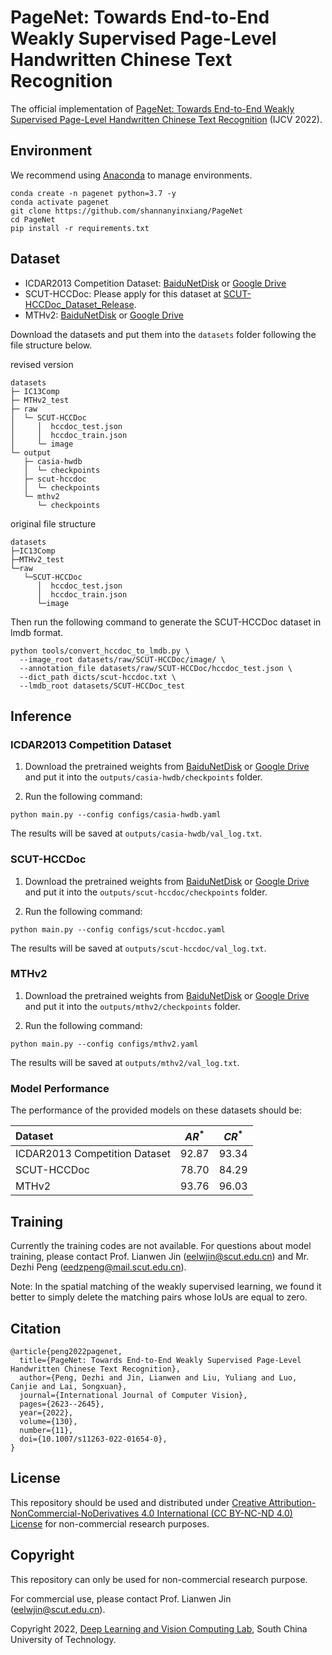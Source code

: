 # PageNet: Towards End-to-End Weakly Supervised Page-Level Handwritten Chinese Text Recognition

The official implementation of [PageNet: Towards End-to-End Weakly Supervised Page-Level Handwritten Chinese Text Recognition](https://arxiv.org/abs/2207.14807) (IJCV 2022). 

## Environment
We recommend using [Anaconda](https://www.anaconda.com/) to manage environments.
```
conda create -n pagenet python=3.7 -y 
conda activate pagenet
git clone https://github.com/shannanyinxiang/PageNet
cd PageNet
pip install -r requirements.txt
```

## Dataset
- ICDAR2013 Competition Dataset: [BaiduNetDisk](https://pan.baidu.com/s/1uM2u1O9cByZtOdXyBUs6lw?pwd=uqxp) or [Google Drive](https://drive.google.com/drive/folders/120phawO79BxCSgzwaBl1vO6iYXexzZeB?usp=share_link)
- SCUT-HCCDoc: Please apply for this dataset at [SCUT-HCCDoc_Dataset_Release](https://github.com/HCIILAB/SCUT-HCCDoc_Dataset_Release).
- MTHv2: [BaiduNetDisk](https://pan.baidu.com/s/1fDU1zlynG1UpQThf2-2LKA?pwd=9c53) or [Google Drive](https://drive.google.com/drive/folders/1UfU4CA3HE-zq2AjY26_QTfKaTtk2p1jw?usp=share_link)

Download the datasets and put them into the `datasets` folder following the file structure below.

revised version
```
datasets
├─ IC13Comp
├─ MTHv2_test
├─ raw
│  └─ SCUT-HCCDoc
│     │  hccdoc_test.json
│     │  hccdoc_train.json
│     └─ image
└─ output
   ├─ casia-hwdb
   │  └─ checkpoints
   ├─ scut-hccdoc
   │  └─ checkpoints
   └─ mthv2
      └─ checkpoints
```

original file structure
```
datasets
├─IC13Comp
├─MTHv2_test
└─raw
   └─SCUT-HCCDoc
      │  hccdoc_test.json
      │  hccdoc_train.json
      └─image
```

Then run the following command to generate the SCUT-HCCDoc dataset in lmdb format.
```
python tools/convert_hccdoc_to_lmdb.py \
  --image_root datasets/raw/SCUT-HCCDoc/image/ \
  --annotation_file datasets/raw/SCUT-HCCDoc/hccdoc_test.json \
  --dict_path dicts/scut-hccdoc.txt \
  --lmdb_root datasets/SCUT-HCCDoc_test
```

## Inference

### ICDAR2013 Competition Dataset 

1. Download the pretrained weights from [BaiduNetDisk](https://pan.baidu.com/s/1FjgZIn0FiK1FU5NxUxPeig?pwd=b3ym) or [Google Drive](https://drive.google.com/file/d/1YxDbrCm0WNjJ05LK4uN7W4VMEzxf7LNg/view?usp=share_link) and put it into the `outputs/casia-hwdb/checkpoints` folder.

2. Run the following command:
```
python main.py --config configs/casia-hwdb.yaml
```
The results will be saved at `outputs/casia-hwdb/val_log.txt`.

### SCUT-HCCDoc 

1. Download the pretrained weights from [BaiduNetDisk](https://pan.baidu.com/s/1nYcZk9ektLMVIynMORewOg?pwd=dgvh) or [Google Drive](https://drive.google.com/file/d/1ZVuR-qJ9Opj9HC1tuv_5zqvaGkpeic5f/view?usp=share_link) and put it into the `outputs/scut-hccdoc/checkpoints` folder.

2. Run the following command:
```
python main.py --config configs/scut-hccdoc.yaml
```
The results will be saved at `outputs/scut-hccdoc/val_log.txt`.

### MTHv2 

1. Download the pretrained weights from [BaiduNetDisk](https://pan.baidu.com/s/1zRNkUCJnltE0XExlWhbyLg?pwd=0gsw) or [Google Drive](https://drive.google.com/file/d/15NVsNq4gXaSEW2S2Am3tcd0dYti10at8/view?usp=share_link) and put it into the `outputs/mthv2/checkpoints` folder.

2. Run the following command:
```
python main.py --config configs/mthv2.yaml
```
The results will be saved at `outputs/mthv2/val_log.txt`.

### Model Performance

The performance of the provided models on these datasets should be:

| Dataset | $AR^*$ | $CR^*$ |
| :---    | :---:  | :---:  |
| ICDAR2013 Competition Dataset | 92.87 | 93.34 |
| SCUT-HCCDoc | 78.70 | 84.29 |
| MTHv2 | 93.76 | 96.03 | 

## Training
Currently the training codes are not available. For questions about model training, please contact Prof. Lianwen Jin (eelwjin@scut.edu.cn) and Mr. Dezhi Peng (eedzpeng@mail.scut.edu.cn).

Note: In the spatial matching of the weakly supervised learning, we found it better to simply delete the matching pairs whose IoUs are equal to zero.

## Citation
```
@article{peng2022pagenet,
  title={PageNet: Towards End-to-End Weakly Supervised Page-Level Handwritten Chinese Text Recognition},
  author={Peng, Dezhi and Jin, Lianwen and Liu, Yuliang and Luo, Canjie and Lai, Songxuan},
  journal={International Journal of Computer Vision},
  pages={2623--2645},
  year={2022},
  volume={130},
  number={11},
  doi={10.1007/s11263-022-01654-0},
}
```

## License

This repository should be used and distributed under [Creative Attribution-NonCommercial-NoDerivatives 4.0 International (CC BY-NC-ND 4.0) License](https://creativecommons.org/licenses/by-nc-nd/4.0/) for non-commercial research purposes.

## Copyright
This repository can only be used for non-commercial research purpose.

For commercial use, please contact Prof. Lianwen Jin (eelwjin@scut.edu.cn).

Copyright 2022, [Deep Learning and Vision Computing Lab](http://www.dlvc-lab.net), South China University of Technology. 
